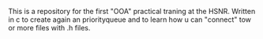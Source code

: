 This is a repository for the first "OOA" practical traning at the HSNR.
Written in c to create again an priorityqueue and to learn how u can "connect" tow or more files with .h files.
